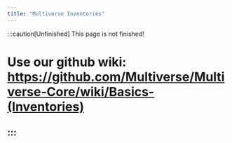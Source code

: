 ```yaml
---
title: "Multiverse Inventories"
---
```

:::caution[Unfinished]
This page is not finished!

# Use our github wiki: https://github.com/Multiverse/Multiverse-Core/wiki/Basics-(Inventories)
:::
---